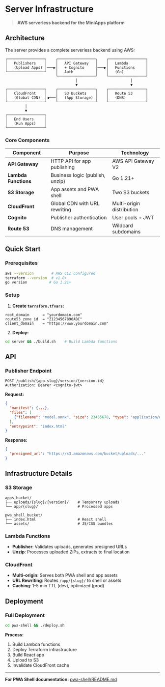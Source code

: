 # Server Infrastructure

> **AWS serverless backend for the MiniApps platform**

## Architecture

The server provides a complete serverless backend using AWS:

```
┌─────────────────┐    ┌─────────────────┐    ┌─────────────────┐
│   Publishers    │    │   API Gateway   │    │   Lambda        │
│   (Upload Apps) │───▶│   + Cognito     │───▶│   Functions     │
└─────────────────┘    │   Auth          │    │   (Go)          │
                       └─────────────────┘    └─────────────────┘
                                │                        │
                                ▼                        ▼
┌─────────────────┐    ┌─────────────────┐    ┌─────────────────┐
│   CloudFront    │    │   S3 Buckets    │    │   Route 53      │
│   (Global CDN)  │◀───│   (App Storage) │    │   (DNS)         │
└─────────────────┘    └─────────────────┘    └─────────────────┘
         │
         ▼
┌─────────────────┐
│   End Users     │
│   (Run Apps)    │
└─────────────────┘
```

### Core Components

| Component | Purpose | Technology |
|-----------|---------|------------|
| **API Gateway** | HTTP API for app publishing | AWS API Gateway V2 |
| **Lambda Functions** | Business logic (publish, unzip) | Go 1.21+ |
| **S3 Storage** | App assets and PWA shell | Two S3 buckets |
| **CloudFront** | Global CDN with URL rewriting | Multi-origin distribution |
| **Cognito** | Publisher authentication | User pools + JWT |
| **Route 53** | DNS management | Wildcard subdomains |

## Quick Start

### Prerequisites
```bash
aws --version        # AWS CLI configured
terraform --version  # v1.0+
go version          # Go 1.21+
```

### Setup
1. **Create `terraform.tfvars`:**
```hcl
root_domain      = "yourdomain.com"
route53_zone_id  = "Z1234567890ABC"
client_domain    = "https://www.yourdomain.com"
```

2. **Deploy:**
```bash
cd server && ./build.sh    # Build Lambda functions
```

## API

### Publisher Endpoint
```
POST /publish/{app-slug}/version/{version-id}
Authorization: Bearer <cognito-jwt>
```

**Request:**
```json
{
  "manifest": {...},
  "files": [
    {"filename": "model.onnx", "size": 23455678, "type": "application/octet-stream"}
  ],
  "entrypoint": "index.html"
}
```

**Response:**
```json
{
  "presigned_url": "https://s3.amazonaws.com/bucket/uploads/..."
}
```

## Infrastructure Details

### S3 Storage
```
apps_bucket/
├── uploads/{slug}/{version}/    # Temporary uploads
└── app/{slug}/                  # Processed apps

pwa_shell_bucket/
├── index.html                   # React shell
└── assets/                      # JS/CSS bundles
```

### Lambda Functions
- **Publisher**: Validates uploads, generates presigned URLs
- **Unzip**: Processes uploaded ZIPs, extracts to final location

### CloudFront
- **Multi-origin**: Serves both PWA shell and app assets
- **URL Rewriting**: Routes `/app/{slug}/` to shell or assets
- **Caching**: 1-5 min TTL (dev), optimized (prod)

## Deployment

### Full Deployment
```bash
cd pwa-shell && ./deploy.sh
```

**Process:**
1. Build Lambda functions
2. Deploy Terraform infrastructure  
3. Build React app
4. Upload to S3
5. Invalidate CloudFront cache



---

**For PWA Shell documentation:** [pwa-shell/README.md](../pwa-shell/README.md) 